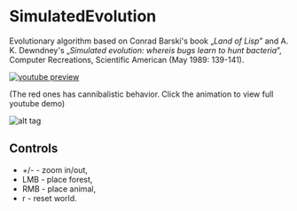 # SimulatedEvolution
Evolutionary algorithm based on Conrad Barski's book „_Land of Lisp_” and A. K. Dewndney's „_Simulated evolution: whereis bugs learn to hunt bacteria_”, Computer Recreations, Scientific American (May 1989: 139-141).

[![youtube preview](https://j.gifs.com/lO18l5.gif)](https://youtu.be/EODNAZlkics)

(The red ones has cannibalistic behavior. Click the animation to view full youtube demo)

![alt tag](https://github.com/rszczers/SimulatedEvolution/blob/master/evolution.png)

## Controls
* +/- - zoom in/out,
* LMB - place forest,
* RMB - place animal,
* r - reset world.
